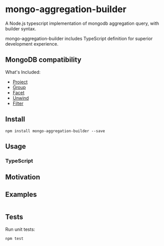 # mongo-aggregation-builder

A Node.js typescript implementation of mongodb aggregation query, with builder
syntax.

mongo-aggregation-builder includes TypeScript definition for superior development
experience.

## MongoDB compatibility

What's Included:

- [Project][Project]
- [Group][Group]
- [Facet][Facet]
- [Unwind][Unwind]
- [Filter][Filter]

## Install

```
npm install mongo-aggregation-builder --save
```

## Usage

### TypeScript


## Motivation

## Examples

```

```
## Tests

Run unit tests:

```
npm test
```
[Project]: https://www.mongodb.com/docs/manual/reference/operator/aggregation/project/
[Facet]: https://www.mongodb.com/docs/manual/reference/operator/aggregation/facet/
[Group]: https://www.mongodb.com/docs/manual/reference/operator/aggregation/Group/
[Unwind]: https://www.mongodb.com/docs/manual/reference/operator/aggregation/Unwind/
[Filter]: https://www.mongodb.com/docs/manual/reference/operator/aggregation/Filter/